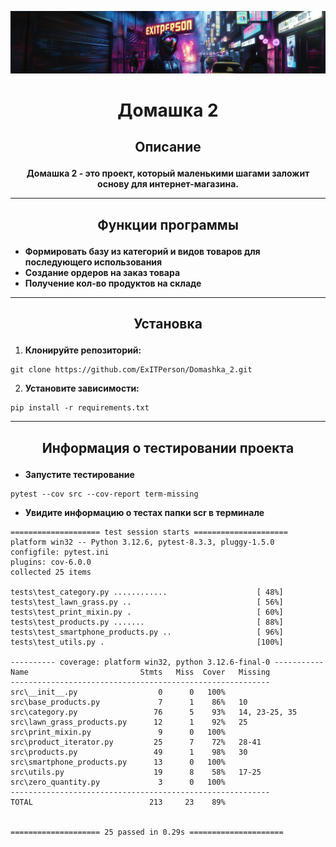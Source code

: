 ![b3a5a00f-6e6b-488f-9ac1-5623c31cb0d1.jpg](design_tools%2Fb3a5a00f-6e6b-488f-9ac1-5623c31cb0d1.jpg)

# <p align="center"> Домашка 2 </p>


## <p align="center">Описание</p>

**<p align="center">Домашка 2 - это проект, который маленькими шагами заложит основу для интернет-магазина.</p>**

---

## <p align="center">Функции программы</p>


- **Формировать базу из категорий и видов товаров для последующего использования**
- **Создание ордеров на заказ товара**
- **Получение кол-во продуктов на складе**


----

## <p align="center">Установка</p>

1. **Клонируйте репозиторий:**
````
git clone https://github.com/ExITPerson/Domashka_2.git
````

2. **Установите зависимости:**
````
pip install -r requirements.txt
````
---

## <p align="center">Информация о тестировании проекта</p>

- **Запустите тестирование**
````
pytest --cov src --cov-report term-missing
````

- **Увидите информацию о тестах папки scr в терминале**

````
==================== test session starts =====================
platform win32 -- Python 3.12.6, pytest-8.3.3, pluggy-1.5.0
configfile: pytest.ini
plugins: cov-6.0.0
collected 25 items                                           

tests\test_category.py ............                    [ 48%]
tests\test_lawn_grass.py ..                            [ 56%]
tests\test_print_mixin.py .                            [ 60%]
tests\test_products.py .......                         [ 88%]
tests\test_smartphone_products.py ..                   [ 96%] 
tests\test_utils.py .                                  [100%]

---------- coverage: platform win32, python 3.12.6-final-0 -----------
Name                         Stmts   Miss  Cover   Missing    
----------------------------------------------------------    
src\__init__.py                  0      0   100%
src\base_products.py             7      1    86%   10
src\category.py                 76      5    93%   14, 23-25, 35
src\lawn_grass_products.py      12      1    92%   25
src\print_mixin.py               9      0   100%
src\product_iterator.py         25      7    72%   28-41      
src\products.py                 49      1    98%   30
src\smartphone_products.py      13      0   100%
src\utils.py                    19      8    58%   17-25      
src\zero_quantity.py             3      0   100%
----------------------------------------------------------    
TOTAL                          213     23    89%


==================== 25 passed in 0.29s ===================== 
````
